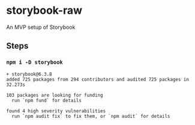 # storybook-raw

An MVP setup of Storybook

## Steps

### `npm i -D storybook`

```
+ storybook@6.3.8
added 725 packages from 294 contributors and audited 725 packages in 32.273s

103 packages are looking for funding
  run `npm fund` for details

found 4 high severity vulnerabilities
  run `npm audit fix` to fix them, or `npm audit` for details
```
